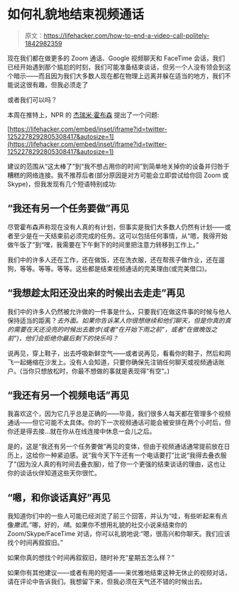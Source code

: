 # 如何礼貌地结束视频通话

> 原文：<https://lifehacker.com/how-to-end-a-video-call-politely-1842982359>

现在我们都在做更多的 Zoom 通话、Google 视频聊天和 FaceTime 会话，我们已经开始遇到那个尴尬的时刻，我们可能准备结束谈话，但另一个人没有领会到这个暗示——而且因为我们大多数人现在都在物理上远离并躲在适当的地方，我们不能说这很有趣，但我必须走了



或者我们可以吗？

本周在推特上，NPR 的 [杰瑞米·霍布森](https://twitter.com/jeremyhobson/status/1252278292805308417) 提出了一个问题:

 [https://lifehacker.com/embed/inset/iframe?id=twitter-1252278292805308417&autosize=1](https://lifehacker.com/embed/inset/iframe?id=twitter-1252278292805308417&autosize=1) 

建议的范围从“这太棒了”到“我不想占用你的时间”到简单地关掉你的设备并归咎于糟糕的网络连接。我不推荐后者(部分原因是对方可能会立即尝试给你回 Zoom 或 Skype)，但我发现有几个短语特别成功:

## “我还有另一个任务要做”再见

尽管霍布森声称现在没有人真的有计划，但事实是我们大多数人仍然有计划——或者至少是在一天结束前必须完成的任务。这可以包括任何事情，从“嗯，我得开始做午饭了”到“嘿，我需要在下午剩下的时间里把注意力转移到工作上。”

我们中的许多人还在工作，还在做饭，还在洗衣服，还在帮孩子做作业，还在遛狗，等等。等等。等等。这些都是结束视频通话的完美理由(或完美借口)。

## “我想趁太阳还没出来的时候出去走走”再见

我们中的许多人仍然被允许做的一件事是什么，只要我们在做这件事的时候与他人保持适当的距离？*去外面。如果你告诉某人你很想继续和他们聊天，但是你真的真的需要在天还没亮的时候出去散步(或者“在开始下雨之前”，或者“在做晚饭之前”)，他们会拒绝你最后剩下的快乐吗？*

说再见，穿上鞋子，出去呼吸新鲜空气——或者说再见，看看你的鞋子，然后和网飞一起蜷缩在沙发上。没有人会知道，只要你确保先注销任何聊天或视频通话账户。(当你只想放松时，你最不想做的事就是表现得“有空”。)

## “我还有另一个视频电话”再见

我喜欢这个，因为它几乎总是正确的——毕竟，我们很多人每天都在管理多个视频通话——但它可能不太具体。你的下一次视频通话可能会被安排在两个小时后，但你还是得去接...就在你从在线连接中休息一会儿之后。

是的，这是“我还有另一个任务要做”再见的变体，但由于视频通话通常提前放在日历上，这给你一种紧迫感。说“我今天下午还有一个电话要打”比说“我得去叠衣服了”(因为没人真的有时间去叠衣服)，给了你一个更强的结束谈话的理由，这也让你的谈话伙伴知道这些天你很忙。

## “嗯，和你谈话真好”再见

我知道你们中的一些人可能已经浏览了前三个回答，并认为“哇，有些听起来有点像*撒谎*。”哪，好的，*晴*。如果你不想用礼貌的社交小说来结束你的 Zoom/Skype/FaceTime 对话，你可以礼貌地说:“嗯，很高兴和你聊天。我们应该找个时间再叙叙旧。”

如果你真的想找个时间再叙叙旧，随时补充“星期五怎么样？”

如果你有其他建议——或者有用的短语——来优雅地结束这种无休止的视频对话，请在评论中告诉我们。我想留下来，但我必须在天气还不错的时候出去。